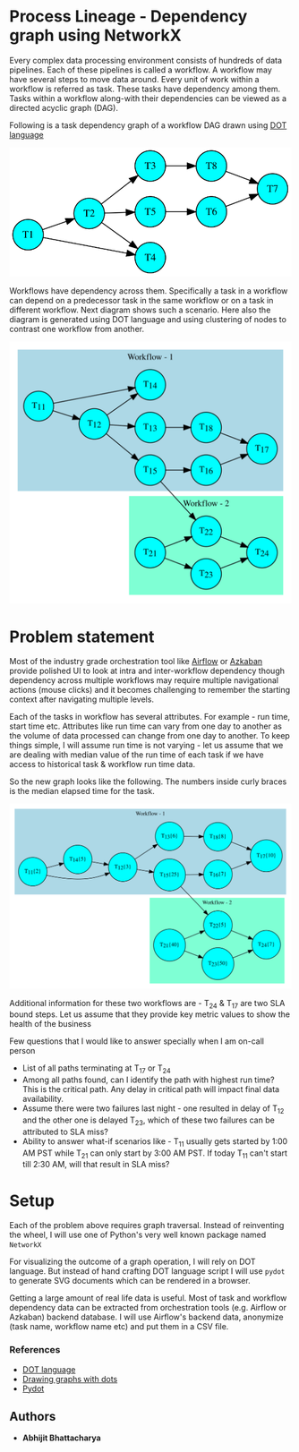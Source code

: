 # Process Lineage - Dependency graph using NetworkX

Every complex data processing environment consists of hundreds of data pipelines. Each of these pipelines is called a workflow. A workflow may have several steps to move data around. Every unit of work within a workflow is referred as task. These tasks have dependency among them. Tasks within a workflow along-with their dependencies can be viewed as a directed acyclic graph (DAG).

Following is a task dependency graph of a workflow  DAG drawn using [DOT language](https://www.graphviz.org/doc/info/lang.html)

<img src="images/first_sample.dot.svg">

Workflows have dependency across them. Specifically a task in a workflow can depend on a predecessor task in the same workflow or on a task in different workflow. Next diagram shows such a scenario. Here also the diagram is generated using DOT language and using clustering of nodes to contrast one workflow from another.

<img src="images/second_sample.dot.svg">

# Problem statement

Most of the industry grade orchestration tool like [Airflow](https://airflow.apache.org/) or [Azkaban](https://azkaban.github.io/) provide polished UI to look at intra and inter-workflow dependency though dependency across multiple workflows may require multiple navigational actions (mouse clicks) and it becomes challenging to remember the starting context after navigating multiple levels.  

Each of the tasks in workflow has several attributes. For example - run time, start time etc. Attributes like run time can vary from one day to another as the volume of data processed can change from one day to another. To keep things simple, I will assume run time is not varying - let us assume that we are dealing with median value of the run time of each task if we have access to historical task & workflow run time data. 

So the new graph looks like the following. The numbers inside curly braces is the median elapsed time for the task.

<img src="images/third_sample.dot.svg">


Additional information for these two workflows are - T<sub>24</sub> & T<sub>17</sub> are two SLA bound steps. Let us assume that they provide key metric values to show the health of the business

Few questions that I would like to answer specially when I am on-call person

* List of all paths terminating at T<sub>17</sub> or T<sub>24</sub>
* Among all paths found, can I identify the path with highest run time? This is the critical path. Any delay in critical path will impact final data availability.
* Assume there were two failures last night - one resulted in delay of T<sub>12</sub> and the other one is delayed T<sub>23</sub>, which of these two failures can be attributed to SLA miss?
* Ability to answer what-if scenarios like - T<sub>11</sub> usually gets started by 1:00 AM PST while T<sub>21</sub> can only start by 3:00 AM PST. If today T<sub>11</sub> can't start till 2:30 AM, will that result in SLA miss?

# Setup 

Each of the problem above requires graph traversal. Instead of reinventing the wheel, I will use one of Python's very well known package named `NetworkX` 

For visualizing the outcome of a graph operation, I will rely on DOT language. But instead of hand crafting DOT language script I will use `pydot` to generate SVG documents which can be rendered in a browser.

Getting a large amount of real life data is useful. Most of task and workflow dependency data can be extracted from orchestration tools (e.g. Airflow or Azkaban) backend database. I will use Airflow's backend data, anonymize (task name, workflow name etc) and put them in a CSV file.

### References

* [DOT language](https://www.graphviz.org/doc/info/lang.html)
* [Drawing graphs with dots](https://www.graphviz.org/pdf/dotguide.pdf)
* [Pydot](https://pypi.org/project/pydot-ng/)


## Authors

* **Abhijit Bhattacharya** 
